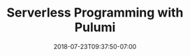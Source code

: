 ---
title: "Serverless Programming with Pulumi"
date: 2018-07-23T09:37:50-07:00
layout: "serverless"
page_class: "topic"

url: "/serverless"

meta_title: "Serverless Programming with Pulumi"
meta_desc: "Pulumi provides a cloud native programming model for serverless applications. Any code, any cloud, any app."
meta_image: "assets/images/pulumi.png"

topic: "Cloud Native Infrastructure as Code"
hero_title: "Serverless Programming with Pulumi"
hero_description: "Pulumi provides a cloud native programming model for serverless applications: from high-level multi-cloud, to fine-grained cloud-specific libraries.<br><br>Any code, any cloud, any language."
hero_classes: "bg-purple white-text"
hero_right_content: '<div class="code_container">
    <div class="anim_headbar">
        <div class="dot-container">
            <div class="window-dot dot-red"></div>
            <div class="window-dot dot-yellow"></div>
            <div class="window-dot dot-green"></div>
        </div>
    </div>
    <div class="anim_textbox code_display_textbox">
        <div class="code-display">
<pre><code class="javascript hljs">// Create a serverless REST API

import * as cloud from "@pulumi/cloud";<br/>

let app = new cloud.API("my-app");<br/>
app.static("/", "www");<br/>

// Serve a simple REST API on `GET /hello`:

app.get("/hello", (req, res) =><br/>&nbsp;&nbsp;&nbsp;&nbsp;&nbsp;res.json({ hello: "World!" }));</br>

export let url = app.publish().url;<br/><br/><br/></code></pre>
        </div>
    </div>
</div>'
---